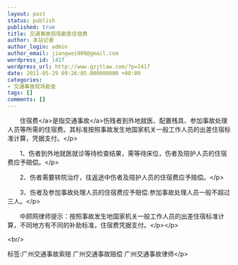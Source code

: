 ```yaml
---
layout: post
status: publish
published: true
title: 交通事故现场勘查住宿费
author: 本站记者
author_login: admin
author_email: jiangwei909@gmail.com
wordpress_id: 1417
wordpress_url: http://www.gzjtlaw.com/?p=1417
date: 2011-05-29 09:26:05.000000000 +08:00
categories:
- 交通事故现场勘查
tags: []
comments: []
---
```

<p><p>　　<a>住宿费<&#47;a>是指<a>交通事故<&#47;a>伤残者到外地就医、配置残具、参加事故处理人员等所需的住宿费。其标准按照事故发生地国家机关一般工作人员的出差住宿标准计算，凭据支付。<&#47;p><p>　　1、伤者到外地就医就诊等待检查结果，需等待床位，伤者及陪护人员的住宿费应予赔偿。<&#47;p><p>　　2、伤者需要转院治疗，往返途中伤者及陪护人员的住宿费应予赔偿。<&#47;p><p>　　3、伤者及参加事故处理人员的住宿费应予赔偿.参加事故处理人员一般不超过三人。<&#47;p><p>　　中顾网律师提示：按照事故发生地国家机关一般工作人员的出差住宿标准计算，不同地方有不同的补助标准，住宿费凭据支付。<&#47;p><&#47;p><br&#47;><p>标签:广州交通事故索赔 广州交通事故赔偿 广州交通事故律师<&#47;p>
